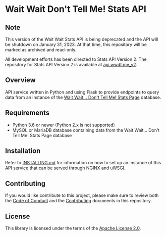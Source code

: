# Wait Wait Don't Tell Me! Stats API

## Note

This version of the Wait Wait Stats API is being deprecated and the API will
be shutdown on January 31, 2023. At that time, this repository will be marked
as archived and read-only.

All development efforts has been directed to Stats API Version 2. The repository
for Stats API Version 2 is available at [api.wwdt.me_v2](https://github.com/questionlp/api.wwdt.me_v2).

## Overview

API service written in Python and using Flask to provide endpoints to query
data from an instance of the
[Wait Wait... Don't Tell Me! Stats Page](http://wwdt.me) database.

## Requirements

- Python 3.6 or newer (Python 2.x is not supported)
- MySQL or MariaDB database containing data from the Wait Wait... Don't Tell
  Me! Stats Page database

## Installation

Refer to [INSTALLING.md](INSTALLING.md) for information on how to set up an
instance of this API service that can be served through NGINX and uWSGI.

## Contributing

If you would like contribute to this project, please make sure to review both
the [Code of Conduct](CODE_OF_CONDUCT.md) and the
[Contributing](CONTRIBUTING.md) documents in this repository.

## License

This library is licensed under the terms of the
[Apache License 2.0](http://www.apache.org/licenses/LICENSE-2.0).
